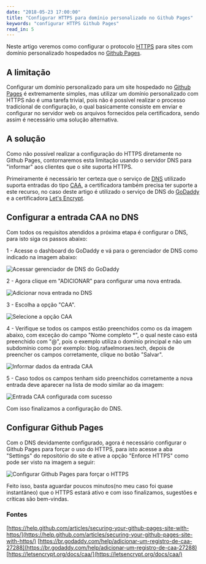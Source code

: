 ```yaml
---
date: "2018-05-23 17:00:00"
title: "Configurar HTTPS para domínio personalizado no Github Pages"
keywords: "configurar HTTPS Github Pages"
read_in: 5
---
```

Neste artigo veremos como configurar o protocolo [HTTPS](https://pt.wikipedia.org/wiki/Hyper_Text_Transfer_Protocol_Secure) para sites com domínio personalizado hospedados no [Github Pages](https://pages.github.com/).

## A limitação

Configurar um domínio personalizado para um site hospedado no [Github Pages](https://pages.github.com/) é extremamente simples, mas utilizar um domínio personalizado com HTTPS não é uma tarefa trivial, pois não é possível realizar o processo tradicional de configuração, o qual basicamente consiste em enviar e configurar no servidor web os arquivos fornecidos pela certificadora, sendo assim é necessário uma solução alternativa.

## A solução

Como não possível realizar a configuração do HTTPS diretamente no Github Pages, contornaremos esta limitação usando o servidor DNS para "informar" aos clientes que o site suporta HTTPS.

Primeiramente é necessário ter certeza que o serviço de [DNS](https://pt.wikipedia.org/wiki/Sistema_de_Nomes_de_Dom%C3%ADnio) utilizado suporta entradas do tipo [CAA](https://en.wikipedia.org/wiki/DNS_Certification_Authority_Authorization), a certificadora também precisa ter suporte a este recurso, no caso deste artigo é utilizado o serviço de DNS do [GoDaddy](https://br.godaddy.com/) e a certificadora [Let's Encrypt](https://letsencrypt.org).

## Configurar a entrada CAA no DNS

Com todos os requisitos atendidos a próxima etapa é configurar o DNS, para isto siga os passos abaixo:

1 - Acesse o dashboard do GoDaddy e vá para o gerenciador de DNS como indicado na imagem abaixo:

![Acessar gerenciador de DNS do GoDaddy](https://i.imgur.com/h3unc5b.png)

2 - Agora clique em "ADICIONAR" para configurar uma nova entrada.

![Adicionar nova entrada no DNS](https://imgur.com/GgqcGfB.png)

3 - Escolha a opção "CAA".

![Selecione a opção CAA](https://imgur.com/3ZIJxLE.png)

4 - Verifique se todos os campos estão preenchidos como os da imagem abaixo, com exceção do campo "Nome completo *", o qual neste caso está preenchido com "@", pois o exemplo utiliza o domínio principal e não um subdomínio como por exemplo: blog.rafaelmoraes.tech, depois de preencher os campos corretamente, clique no botão "Salvar".

![Informar dados da entrada CAA](https://imgur.com/PE9VSo8.png)

5 - Caso todos os campos tenham sido preenchidos corretamente a nova entrada deve aparecer na lista de modo similar ao da imagem:

![Entrada CAA configurada com sucesso](https://imgur.com/WHi4lnI.png)

Com isso finalizamos a configuração do DNS.

## Configurar Github Pages

Com o DNS devidamente configurado, agora é necessário configurar o Github Pages para forçar o uso do HTTPS, para isto acesse a aba "Settings" do repositório do site e ative a opção "Enforce HTTPS" como pode ser visto na imagem a seguir:

![Configurar Github Pages para forçar o HTTPS](https://imgur.com/Mn2G5Dc.png)

Feito isso, basta aguardar poucos minutos(no meu caso foi quase instantâneo) que o HTTPS estará ativo e com isso finalizamos, sugestões e críticas são bem-vindas.

### Fontes
[https://help.github.com/articles/securing-your-github-pages-site-with-https/](https://help.github.com/articles/securing-your-github-pages-site-with-https/)
[https://br.godaddy.com/help/adicionar-um-registro-de-caa-27288](https://br.godaddy.com/help/adicionar-um-registro-de-caa-27288)
[https://letsencrypt.org/docs/caa/](https://letsencrypt.org/docs/caa/)
